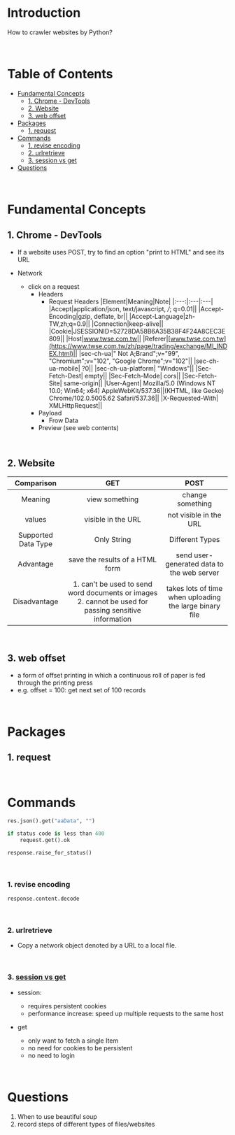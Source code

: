 <!-- omit in toc -->
# Introduction
How to crawler websites by Python?

<br />

<!-- omit in toc -->
# Table of Contents
- [Fundamental Concepts](#fundamental-concepts)
  - [1. Chrome - DevTools](#1-chrome---devtools)
  - [2. Website](#2-website)
  - [3. web offset](#3-web-offset)
- [Packages](#packages)
  - [1. request](#1-request)
- [Commands](#commands)
    - [1. revise encoding](#1-revise-encoding)
    - [2. urlretrieve](#2-urlretrieve)
    - [3. session vs get](#3-session-vs-get)
- [Questions](#questions)

<br />

# Fundamental Concepts

## 1. Chrome - DevTools 
*  If a website uses POST, try to find an option "print to HTML" and see its URL

* Network
    * click on a request
        * Headers
            * Request Headers
                |Element|Meaning|Note|
                |:---:|:---|:---|
                |Accept|application/json, text/javascript, */*; q=0.01||
                |Accept-Encoding|gzip, deflate, br||
                |Accept-Language|zh-TW,zh;q=0.9||
                |Connection|keep-alive||
                |Cookie|JSESSIONID=52728DA58B6A35B38F4F24A8CEC3E809||
                |Host|www.twse.com.tw||
                |Referer|[www.twse.com.tw](https://www.twse.com.tw/zh/page/trading/exchange/MI_INDEX.html)||
                |sec-ch-ua|" Not A;Brand";v="99", "Chromium";v="102", "Google Chrome";v="102"||
                |sec-ch-ua-mobile| ?0||
                |sec-ch-ua-platform| "Windows"||
                |Sec-Fetch-Dest| empty||
                |Sec-Fetch-Mode| cors||
                |Sec-Fetch-Site| same-origin||
                |User-Agent| Mozilla/5.0 (Windows NT 10.0; Win64; x64) AppleWebKit/537.36||(KHTML, like Gecko) Chrome/102.0.5005.62 Safari/537.36||
                |X-Requested-With| XMLHttpRequest||
        * Payload
            * Frow Data
        * Preview (see web contents)

<br />

## 2. Website
|Comparison| GET | POST |
|:---:| :---: | :---: |
|Meaning|view something|change something|
|values|visible in the URL|not visible in the URL|
|Supported Data Type|Only String|Different Types|
|Advantage|save the results of a HTML form|send user-generated data to the web server|
|Disadvantage|1. can’t be used to send word documents or images 2. cannot be used for passing sensitive information|takes lots of time when uploading the large binary file|

<br />

## 3. web offset 
* a form of offset printing in which a continuous roll of paper is fed through the printing press
* e.g. offset = 100: get next set of 100 records


<br />

# Packages

## 1. request


<br />

# Commands

  ```python
  res.json().get("aaData", "")

  if status code is less than 400
      request.get().ok

  response.raise_for_status()
  ```

<br />

### 1. revise encoding
  ```python
  response.content.decode
  ```

<br />

### 2. urlretrieve
* Copy a network object denoted by a URL to a local file.

<br />

### 3. [session vs get](https://stackoverflow.com/questions/65575601/python-requests-get-vs-session-get)
* session:
  * requires persistent cookies
  * performance increase: speed up multiple requests to the same host
  
* get
  * only want to fetch a single Item
  * no need for cookies to be persistent
  * no need to login

<br />

# Questions
1. When to use beautiful soup
2. record steps of different types of files/websites